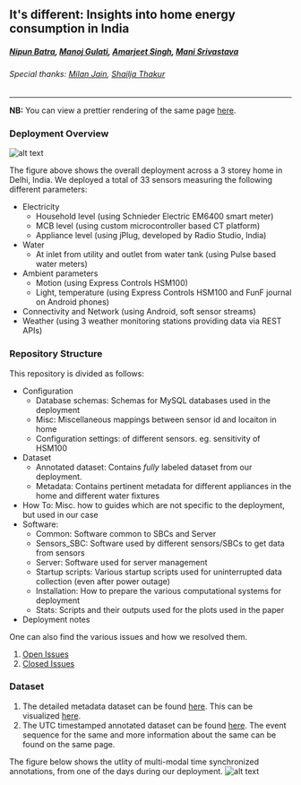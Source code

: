 ## It's different: Insights into home energy consumption in India
##### [Nipun Batra](http://www.nipunbatra.wordpress.com), [Manoj Gulati](http://www.manojgulati.wordpress.com), [Amarjeet Singh](http://www.iiitd.edu.in/~amarjeet/), [Mani Srivastava](http://nesl.ee.ucla.edu/people/mbs/)

###### Special thanks: [Milan Jain](http://milanjain.wordpress.com/), [Shailja Thakur](http://shailjathakur.wordpress.com/)


---

**NB:** You can view a prettier rendering of the same page [here](http://nipunreddevil.github.io/Home_Deployment/).


### Deployment Overview

![alt text](https://dl.dropboxusercontent.com/u/75845627/Deployment/overall_deployment.jpg "Deployment in Home I")

The figure above shows the overall deployment across a 3 storey home in Delhi, India. We deployed a total of 33 sensors measuring the following different parameters:

* Electricity
   * Household level (using Schnieder Electric EM6400 smart meter)
   * MCB level (using custom microcontroller based CT platform)
   * Appliance level (using jPlug, developed by Radio Studio, India)
* Water
   * At inlet from utility and outlet from water tank (using Pulse based water meters)
* Ambient parameters
   * Motion (using Express Controls HSM100)
   * Light, temperature (using Express Controls HSM100 and FunF journal on Android phones)
* Connectivity and Network (using Android, soft sensor streams)
* Weather (using 3 weather monitoring stations providing data via REST APIs)

### Repository Structure

This repository is divided as follows:

* Configuration
   * Database schemas: Schemas for MySQL databases used in the deployment
   * Misc: Miscellaneous mappings between sensor id and locaiton in home
   * Configuration settings: of different sensors. eg. sensitivity of HSM100
* Dataset
   * Annotated dataset: Contains *fully* labeled dataset from our deployment. 
   * Metadata: Contains pertinent metadata for different appliances in the home and different water fixtures
* How To: Misc. how to guides which are not specific to the deployment, but used in our case
* Software:
   * Common: Software common to SBCs and Server
   * Sensors_SBC: Software used by different sensors/SBCs to get data from sensors
   * Server: Software used for server management
   * Startup scripts: Various startup scripts used for uninterrupted data collection (even after power outage)
   * Installation: How to prepare the various computational systems for deployment
   * Stats: Scripts and their outputs used for the plots used in the paper
* Deployment notes

One can also find the various issues and how we resolved them.

1. [Open Issues](https://github.com/nipunreddevil/Home_Deployment/issues?state=open)
2. [Closed Issues](https://github.com/nipunreddevil/Home_Deployment/issues?page=1&state=closed)

### Dataset

1. The detailed metadata dataset can be found [here](https://github.com/nipunreddevil/Home_Deployment/wiki/Appliance-Metadata). This can be visualized [here](http://128.97.93.30:9004/).
2. The UTC timestamped annotated dataset can be found [here](https://github.com/nipunreddevil/Home_Deployment/tree/master/dataset). The event sequence for the same and more information about the same can be found on the same page.

The figure below shows the utlity of multi-modal time synchronized annotations, from one of the days during our deployment.
![alt text](https://dl.dropboxusercontent.com/u/75845627/Deployment/label_annotated.png "Multi-modal annotated data")

